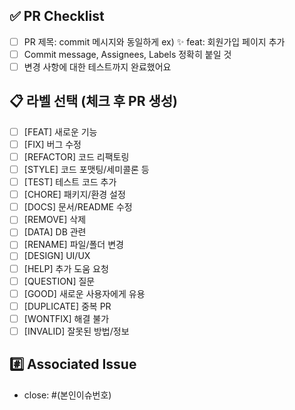 ## ✅ PR Checklist

<!-- 해당 PR이 다음 요구 사항을 충족하는지 확인해 주세요 -->
<!-- 확인이 필요하다면 Reviewer 등록 필수 -->

- [ ] PR 제목: commit 메시지와 동일하게 ex) ✨ feat: 회원가입 페이지 추가
- [ ] Commit message, Assignees, Labels 정확히 붙일 것
- [ ] 변경 사항에 대한 테스트까지 완료했어요

## 📋 라벨 선택 (체크 후 PR 생성)

- [ ] [FEAT] 새로운 기능
- [ ] [FIX] 버그 수정
- [ ] [REFACTOR] 코드 리팩토링
- [ ] [STYLE] 코드 포맷팅/세미콜론 등
- [ ] [TEST] 테스트 코드 추가
- [ ] [CHORE] 패키지/환경 설정
- [ ] [DOCS] 문서/README 수정
- [ ] [REMOVE] 삭제
- [ ] [DATA] DB 관련
- [ ] [RENAME] 파일/폴더 변경
- [ ] [DESIGN] UI/UX
- [ ] [HELP] 추가 도움 요청
- [ ] [QUESTION] 질문
- [ ] [GOOD] 새로운 사용자에게 유용
- [ ] [DUPLICATE] 중복 PR
- [ ] [WONTFIX] 해결 불가
- [ ] [INVALID] 잘못된 방법/정보

## #️⃣ Associated Issue

<!-- 작업한 이슈 자동 닫기!! (ex. close: #1) -->

- close: #(본인이슈번호)
